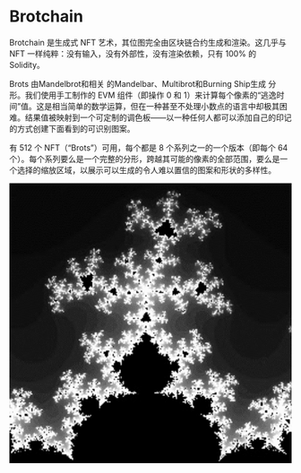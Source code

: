 # Brotchain

Brotchain 是生成式 NFT 艺术，其位图完全由区块链合约生成和渲染。这几乎与 NFT 一样纯粹：没有输入，没有外部性，没有渲染依赖，只有 100% 的 Solidity。

Brots 由Mandelbrot和相关 的Mandelbar、Multibrot和Burning Ship生成 分形。我们使用手工制作的 EVM 组件（即操作 0 和 1）来计算每个像素的“逃逸时间”值。这是相当简单的数学运算，但在一种甚至不处理小数点的语言中却极其困难。结果值被映射到一个可定制的调色板——以一种任何人都可以添加自己的印记的方式创建下面看到的可识别图案。

有 512 个 NFT（“Brots”）可用，每个都是 8 个系列之一的一个版本（即每个 64 个）。每个系列要么是一个完整的分形，跨越其可能的像素的全部范围，要么是一个选择的缩放区域，以展示可以生成的令人难以置信的图案和形状的多样性。

![NFT](微信截图_20220902143651.png)


